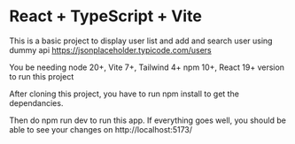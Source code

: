 # React + TypeScript + Vite

This is a basic project to display user list and add and search user using dummy api https://jsonplaceholder.typicode.com/users

You be needing node 20+, Vite 7+, Tailwind 4+ npm 10+, React 19+ version to run this project

After cloning this project, you have to run npm install to get the dependancies.

Then do npm run dev to run this app. If everything goes well, you should be able to see your changes on http://localhost:5173/
